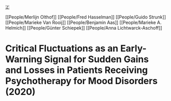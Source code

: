 [🇿](zotero://select/library/items/A3G4V7DF)

[[People/Merlijn Olthof]] [[People/Fred Hasselman]] [[People/Guido Strunk]] [[People/Marieke Van Rooij]] [[People/Benjamin Aas]] [[People/Marieke A. Helmich]] [[People/Günter Schiepek]] [[People/Anna Lichtwarck-Aschoff]] 
# Critical Fluctuations as an Early-Warning Signal for Sudden Gains and Losses in Patients Receiving Psychotherapy for Mood Disorders (2020)

